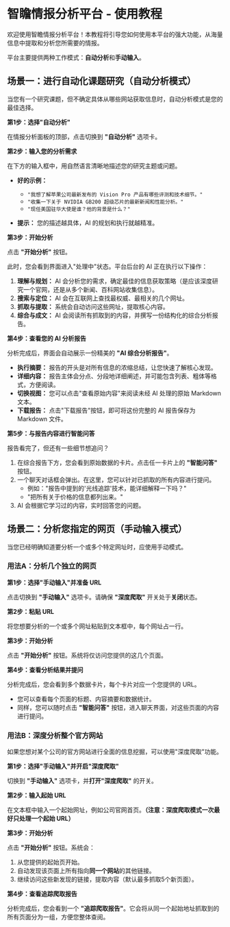 # 智瞻情报分析平台 - 使用教程

欢迎使用智瞻情报分析平台！本教程将引导您如何使用本平台的强大功能，从海量信息中提取和分析您所需要的情报。

平台主要提供两种工作模式：**自动分析**和**手动输入**。


## 场景一：进行自动化课题研究（自动分析模式）

当您有一个研究课题，但不确定具体从哪些网站获取信息时，自动分析模式是您的最佳选择。

**第1步：选择"自动分析"**

在情报分析面板的顶部，点击切换到 **"自动分析"** 选项卡。


**第2步：输入您的分析需求**

在下方的输入框中，用自然语言清晰地描述您的研究主题或问题。

*   **好的示例：**
    *   `"我想了解苹果公司最新发布的 Vision Pro 产品有哪些评测和技术细节。"`
    *   `"收集一下关于 NVIDIA GB200 超级芯片的最新新闻和性能分析。"`
    *   `"现任美国驻华大使是谁？他的背景是什么？"`

*   **提示：** 您的描述越具体，AI 的规划和执行就越精准。

**第3步：开始分析**

点击 **"开始分析"** 按钮。

此时，您会看到界面进入"处理中"状态。平台后台的 AI 正在执行以下操作：
1.  **理解与规划：** AI 会分析您的需求，确定最佳的信息获取策略（是应该深度研究一个官网，还是从多个新闻、百科网站收集信息）。
2.  **搜索与定位：** AI 会在互联网上查找最权威、最相关的几个网址。
3.  **抓取与提取：** 系统会自动访问这些网址，提取核心内容。
4.  **综合与成文：** AI 会阅读所有抓取到的内容，并撰写一份结构化的综合分析报告。

**第4步：查看您的 AI 分析报告**

分析完成后，界面会自动展示一份精美的 **"AI 综合分析报告"**。

*   **执行摘要：** 报告的开头是对所有信息的浓缩总结，让您快速了解核心发现。
*   **详细内容：** 报告主体会分点、分段地详细阐述，并可能包含列表、粗体等格式，方便阅读。
*   **切换视图：** 您可以点击"查看原始内容"来阅读未经 AI 处理的原始 Markdown 文本。
*   **下载报告：** 点击"下载报告"按钮，即可将这份完整的 AI 报告保存为 Markdown 文件。

**第5步：与报告内容进行智能问答**

报告看完了，但还有一些细节想追问？
1.  在综合报告下方，您会看到原始数据的卡片。点击任一卡片上的 **"智能问答"** 按钮。
2.  一个聊天对话框会弹出。在这里，您可以针对已抓取的所有内容进行提问。
    *   例如："报告中提到的'光线追踪'技术，能详细解释一下吗？"
    *   "把所有关于价格的信息都列出来。"
3.  AI 会根据它学习过的内容，实时回答您的问题。


## 场景二：分析您指定的网页（手动输入模式）

当您已经明确知道要分析一个或多个特定网址时，应使用手动模式。

### 用法A：分析几个独立的网页

**第1步：选择"手动输入"并准备 URL**

点击切换到 **"手动输入"** 选项卡。请确保 **"深度爬取"** 开关处于**关闭**状态。

**第2步：粘贴 URL**

将您想要分析的一个或多个网址粘贴到文本框中，每个网址占一行。

**第3步：开始分析**

点击 **"开始分析"** 按钮。系统将仅访问您提供的这几个页面。

**第4步：查看分析结果并提问**

分析完成后，您会看到多个数据卡片，每个卡片对应一个您提供的 URL。
*   您可以查看每个页面的标题、内容摘要和数据统计。
*   同样，您可以随时点击 **"智能问答"** 按钮，进入聊天界面，对这些页面的内容进行提问。

### 用法B：深度分析整个官方网站

如果您想对某个公司的官方网站进行全面的信息挖掘，可以使用"深度爬取"功能。

**第1步：选择"手动输入"并开启"深度爬取"**

切换到 **"手动输入"** 选项卡，并**打开"深度爬取"** 的开关。

**第2步：输入起始 URL**

在文本框中输入一个起始网址，例如公司官网首页。**（注意：深度爬取模式一次最好只处理一个起始 URL）**

**第3步：开始分析**

点击 **"开始分析"** 按钮。系统会：
1.  从您提供的起始页开始。
2.  自动发现该页面上所有指向**同一个网站**的其他链接。
3.  继续访问这些新发现的链接，提取内容（默认最多抓取5个新页面）。

**第4步：查看追踪爬取报告**

分析完成后，您会看到一个 **"追踪爬取报告"**。它会将从同一个起始地址抓取到的所有页面分为一组，方便您整体查阅。
